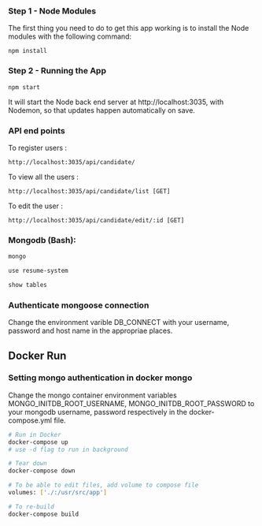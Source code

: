 ### Step 1 - Node Modules

The first thing you need to do to get this app working is to install the Node modules with the following command:

    npm install

### Step 2 - Running the App

    npm start

It will start the Node back end server at http://localhost:3035, with Nodemon, so that updates happen automatically on save. 


### API end points

To register users : 

    http://localhost:3035/api/candidate/
    

To view all the users : 

    http://localhost:3035/api/candidate/list [GET]


To edit the user : 

    http://localhost:3035/api/candidate/edit/:id [GET]
   
### Mongodb (Bash):

```bash
mongo
```

```bash
use resume-system
```

```bash
show tables
```
### Authenticate mongoose connection

Change the environment varible DB_CONNECT with your username, password and host name in the appropriae places.

## Docker Run

### Setting mongo authentication in docker mongo

Change the mongo container environment variables MONGO_INITDB_ROOT_USERNAME, MONGO_INITDB_ROOT_PASSWORD to your mongodb username, password respectively in the docker-compose.yml file.

```bash
# Run in Docker
docker-compose up
# use -d flag to run in background
```

```bash
# Tear down
docker-compose down
```

```bash
# To be able to edit files, add volume to compose file
volumes: ['./:/usr/src/app']
```

```bash
# To re-build
docker-compose build
```

